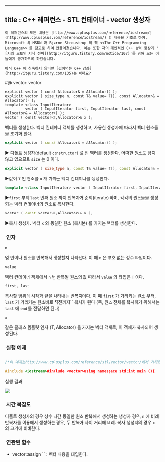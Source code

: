 ----------------
title : C++ 레퍼런스 - STL 컨테이너 - vector 생성자
--------------



```warning
이 레퍼런스의 모든 내용은 [http://www.cplusplus.com/reference/iostream/](http://www.cplusplus.com/reference/iostream/) 의 내용을 기초로 하여, Microsoft 의 MSDN 과 Bjarne Stroustrup 의 책 <<The C++ Programming Language>> 를 참고로 하여 만들어졌습니다. 이는 또한 저의 개인적인 C++ 능력 향상과 ' [저의 모토인 지식 전파](http://itguru.tistory.com/notice/107)'를 위해 모든 이들에게 공개하도록 하겠습니다.
```

```info
아직 C++ 에 친숙하지 않다면 [씹어먹는 C++ 강좌](http://itguru.tistory.com/135)는 어때요?
```

#@ vector::vector




```info
explicit vector ( const Allocator& = Allocator() );
explicit vector ( size_type n, const T& value= T(), const Allocator& = Allocator() );
template <class InputIterator>
         vector ( InputIterator first, InputIterator last, const Allocator& = Allocator() );
vector ( const vector<T,Allocator>& x );
```


벡터를 생성한다.
벡터 컨테이너 객체를 생성하고, 사용한 생성자에 따라서 벡터 원소들을 초기화 한다.

```cpp
explicit vector ( const Allocator& = Allocator() );
```

▶ 디폴트 생성자(default `constructor)` 로 빈 벡터를 생성한다. 어떠한 원소도 담지 않고 있으므로 `size` 는 0 이다.


```cpp
explicit vector ( size_type n, const T& value= T(), const Allocator& = Allocator() );
```

▶값이 `T` 인 원소를 `n` 개 가지는 벡터 컨테이너를 생성한다.


```cpp
template <class InputIterator> vector ( InputIterator first, InputIterator last, const Allocator& = Allocator() );
```

▶`first` 부터 `last` 번째 원소 까지 반복자가 순회(iterate) 하며, 각각의 원소들을 생성되는 벡터 컨테이너의 원소로 복사한다.


```cpp
vector ( const vector<T,Allocator>& x );
```

▶복사 생성자. 벡터 `x` 와 동일한 원소 (복사본) 를 가지는 벡터를 생성한다.




###  인자




`n`

몇 번이나 원소를 반복해서 생성할지 나타낸다. 이 때 `n` 은 부호 없는 정수 타입이다.

`value`

벡터 컨테이너 객체에서 `n` 번 반복될 원소의 값
따라서 `value` 의 타입은 `T` 이다.

`first, last`

복사할 범위의 시작과 끝을 나타내는 반복자이다. 이 때 `first` 가 가리키는 원소 부터, `last` 가 가리키는 원소바로 직전까지`` 복사가 된다 (즉, 원소 전체를 복사하기 위해서는 `last` 에 `end` 를 전달하면 된다)

`x`

같은 클래스 템플릿 인자 (T, Allocator) 을 가지는 벡터 객체로, 이 객체가 복사되어 생성된다.



###  실행 예제



```cpp

/*이 예제는http://www.cplusplus.com/reference/stl/vector/vector/에서 가져왔습니다.*/

#include <iostream>#include <vector>using namespace std;int main (){    unsigned int i;    // 위에서 설명한 생성자들을 차례대로 오버로딩함    vector<int> first;                                // int 를 보관할 빈 벡터 생성    vector<int> second (4,100);                       // 값이 100 인 int 원소 4 개 보관    vector<int> third (second.begin(),second.end());  // second 의 처음 ~ 끝으로 생성    vector<int> fourth (third);                       // 세 번째 벡터 복사본    // 배열을 통해서도 생성 가능하다.    int myints[] = {16,2,77,29};    vector<int> fifth (myints, myints + sizeof(myints) / sizeof(int) );    cout << "The contents of fifth are:";    for (i=0; i < fifth.size(); i++)        cout << " " << fifth[i];    cout << endl;    return 0;}
```


실행 결과


![](http://img1.daumcdn.net/thumb/R1920x0/?fname=http%3A%2F%2Fcfile25.uf.tistory.com%2Fimage%2F181EE0434F6DEDE33C9FD7)





###  시간 복잡도





디폴트 생성자의 경우 상수 시간
동일한 원소 반복해서 생성하는 생성자 경우, `n` 에 비례
반복자를 이용해서 생성하는 경우, 두 반복자 사이 거리에 비례.
복사 생성자의 경우 `x` 의 크기에 비례한다.




###  연관된 함수





* vector::assign
`` : 벡터 내용을 대입한다.










